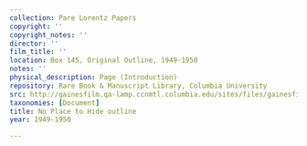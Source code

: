 ```yaml
---
collection: Pare Lorentz Papers
copyright: ''
copyright_notes: ''
director: ''
film_title: ''
location: Box 145, Original Outline, 1949-1950
notes: ''
physical_description: Page (Introduction)
repository: Rare Book & Manuscript Library, Columbia University
src: http://gainesfilm.qa-lamp.ccnmtl.columbia.edu/sites/files/gainesfilm/images/1000102018.jpg
taxonomies: [Document]
title: No Place to Hide outline
year: 1949-1950

---
```

